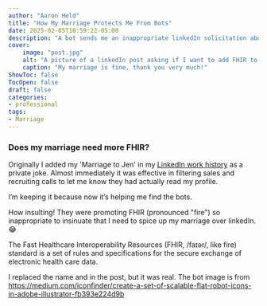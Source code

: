 ```yaml
---
author: "Aaron Held"
title: "How My Marriage Protects Me From Bots"
date: 2025-02-05T10:59:22-05:00
description: "A bot sends me an inappropriate linkedIn solicitation about adding fire to my marriage"
cover:
    image: "post.jpg"
    alt: "A picture of a linkedIn post asking if I want to add FHIR to my marriage"
    caption: "My marriage is fine, thank you very much!"
ShowToc: false
TocOpen: false
draft: false
categories:
- professional
tags:
- Marriage
---
```


### Does my marriage need more FHIR?


Originally I added my 'Marriage to Jen' in my [LinkedIn work history](https://www.linkedin.com/in/aaronheld/) as a private joke.  Almost immediately it was effective in filtering sales and recruiting calls to let me know they had actually read my profile.

I’m keeping it because now it’s helping me find the bots.

How insulting! They were promoting FHIR (pronounced "fire") so inappropriate to insinuate that I need to spice up my marriage over linkedIn. 😂

The Fast Healthcare Interoperability Resources (FHIR, /faɪər/, like fire) standard is a set of rules and specifications for the secure exchange of electronic health care data.


I replaced the name and in the post, but it was real.  The bot image is from https://medium.com/iconfinder/create-a-set-of-scalable-flat-robot-icons-in-adobe-illustrator-fb393e224d9b
